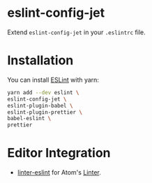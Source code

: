# eslint-config-jet

Extend `eslint-config-jet` in your `.eslintrc` file.

# Installation

You can install [ESLint] with yarn:

```sh
yarn add --dev eslint \
eslint-config-jet \
eslint-plugin-babel \
eslint-plugin-prettier \
babel-eslint \
prettier
```

# Editor Integration

* [linter-eslint] for Atom's [Linter][atom-linter].

[eslint]: http://eslint.org
[linter-eslint]: https://atom.io/packages/linter-eslint
[atom-linter]: https://atom.io/packages/linter
